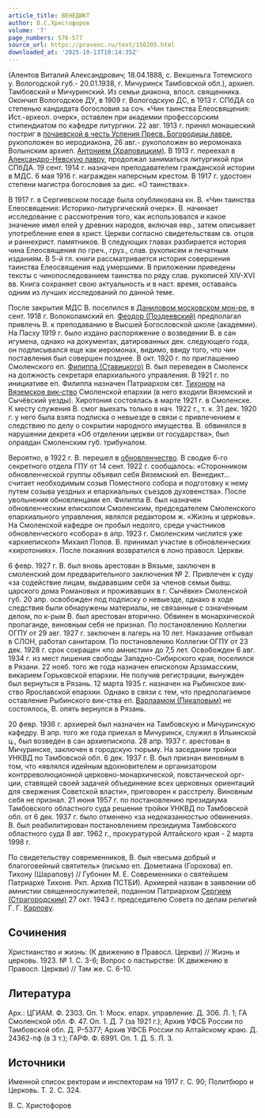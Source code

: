 ```yaml
---
article_title: ВЕНЕДИКТ
author: В.С.Христофоров
volume: '7'
page_numbers: 576-577
source_url: https://pravenc.ru/text/150205.html
downloaded_at: '2025-10-13T10:14:35Z'
---
```


(Алентов Виталий Александрович; 18.04.1888, с. Векшеньга Тотемского у. Вологодской губ.- 20.01.1938, г. Мичуринск Тамбовской обл.), архиеп. Тамбовский и Мичуринский. Из семьи диакона, впосл. священника. Окончил Вологодское ДУ, в 1909 г. Вологодскую ДС, в 1913 г. СПбДА со степенью кандидата богословия за соч. «Чин таинства Елеосвящения: Ист.-археол. очерк», оставлен при академии профессорским стипендиатом по кафедре литургики. 22 авг. 1913 г. принял монашеский постриг в [почаевской в честь Успения Пресв. Богородицы лавре](<https://pravenc.ru/text/почаевской в честь Успения Пресв  Богородицы лавре.html>), рукоположен во иеродиакона, 26 авг.- рукоположен во иеромонаха Волынским архиеп. [Антонием (Храповицким)](<https://pravenc.ru/text/Антонием (Храповицким).html>). В 1913 г. переехал в [Александро-Невскую лавру](<https://pravenc.ru/text/АЛЕКСАНДРО-НЕВСКАЯ ЛАВРА В ЧЕСТЬ СВЯТОЙ ТРОИЦЫ.html>), продолжал заниматься литургикой при СПбДА. 19 сент. 1914 г. назначен преподавателем гражданской истории в МДС. 6 мая 1916 г. награжден наперсным крестом. В 1917 г. удостоен степени магистра богословия за дис. «О таинствах».

В 1917 г. в Сергиевском посаде была опубликована кн. В. «Чин таинства Елеосвящения: Историко-литургический очерк». В. начинает исследование с рассмотрения того, как использовался и какое значение имел елей у древних народов, включая евр., затем описывает употребление елея в христ. Церкви согласно свидетельствам св. отцов и раннехрист. памятников. В следующих главах разбирается история чина Елеосвящения по греч., груз., слав. рукописям и печатным изданиям. В 5-й гл. книги рассматривается история совершения таинства Елеосвящения над умершими. В приложении приведены тексты с чинопоследованием таинства по ряду слав. рукописей XIV-XVI вв. Книга сохраняет свою актуальность и в наст. время, оставаясь одним из лучших исследований по данной теме.

После закрытия МДС В. поселился в [Даниловом московском мон-ре](<https://pravenc.ru/text/ДАНИЛОВ ВО ИМЯ ПРЕПОДОБНОГО ДАНИИЛА СТОЛПНИКА МОСКОВСКИЙ МУЖСКОЙ МОНАСТЫРЬ.html>), в сент. 1918 г. Волоколамский еп. [Феодор (Поздеевский)](<https://pravenc.ru/text/Феодор (Поздеевский).html>) предполагал привлечь В. к преподаванию в Высшей Богословской школе (академии). На Пасху 1919 г. было издано распоряжение о возведении В. в сан игумена, однако на документах, датированных дек. следующего года, он подписывался еще как иеромонах, видимо, ввиду того, что чин поставления был совершен позднее. В окт. 1920 г. по приглашению Смоленского еп. [Филиппа (Ставицкого)](<https://pravenc.ru/text/Филиппа (Ставицкого).html>) В. был переведен в Смоленск на должность секретаря епархиального управления. В 1921 г. по инициативе еп. Филиппа назначен Патриархом свт. [Тихоном](https://pravenc.ru/text/Тихон.html) на [Вяземское вик-ство](<https://pravenc.ru/text/ВЯЗЕМСКОЕ ВИКАРИАТСТВО.html>) Смоленской епархии (в него входили Вяземский и Сычёвский уезды). Хиротония состоялась в марте 1921 г. в Смоленске. К месту служения В. смог выехать только в нач. 1922 г., т. к. 31 дек. 1920 г. у него была взята подписка о невыезде в связи с привлечением к следствию по делу о сокрытии народного имущества. В. обвинялся в нарушении декрета «Об отделении церкви от государства», был оправдан Смоленским губ. трибуналом.

Вероятно, в 1922 г. В. перешел в [обновленчество](https://pravenc.ru/text/обновленчество.html). В сводке 6-го секретного отдела ГПУ от 14 сент. 1922 г. сообщалось: «Сторонником обновленческой группы объявил себя Вяземский еп. Венедикт... считает необходимым созыв Поместного собора и подготовку к нему путем созыва уездных и епархиальных съездов духовенства». После увольнения обновленцами еп. Филиппа В. был назначен обновленческим епископом Смоленским, председателем Смоленского епархиального управления, являлся редактором ж. «Жизнь и церковь». На Смоленской кафедре он пробыл недолго, среди участников обновленческого «собора» в апр. 1923 г. Смоленским числится уже «архиепископ» Михаил Попов. В. принимал участие в обновленческих «хиротониях». После покаяния возвратился в лоно правосл. Церкви.

6 февр. 1927 г. В. был вновь арестован в Вязьме, заключен в смоленский дом предварительного заключения № 2. Привлечен к суду «за содействие лицам, выдававшим себя за членов семьи бывш. царского дома Романовых и проживавших в г. Сычёвке» Смоленской губ. 20 апр. освобожден под подписку о невыезде, однако в ходе следствия были обнаружены материалы, не связанные с означенным делом, по к-рым В. был арестован вторично. Обвинен в монархической пропаганде, виновным себя не признал. По постановлению Коллегии ОГПУ от 29 авг. 1927 г. заключен в лагерь на 10 лет. Наказание отбывал в СЛОН, работал санитаром. По постановлению Коллегии ОГПУ от 23 дек. 1928 г. срок сокращен «по амнистии» до 7,5 лет. Освобожден 6 авг. 1934 г. из мест лишения свободы Западно-Сибирского края, поселился в Рязани. 22 нояб. того же года назначен епископом Арзамасским, викарием Горьковской епархии. Не получив регистрации, вынужден был вернуться в Рязань. 12 марта 1935 г. назначен на Рыбинское вик-ство Ярославской епархии. Однако в связи с тем, что предполагаемое оставление Рыбинского вик-ства еп. [Варлаамом (Пикаловым)](<https://pravenc.ru/text/Варлаамом (Пикаловым).html>) не состоялось, В. опять вернулся в Рязань.

20 февр. 1936 г. архиерей был назначен на Тамбовскую и Мичуринскую кафедру. В апр. того же года приехал в Мичуринск, служил в Ильинской ц., был возведен в сан архиепископа. 28 апр. 1937 г. арестован в Мичуринске, заключен в городскую тюрьму. На заседании тройки УНКВД по Тамбовской обл. 6 дек. 1937 г. В. был признан виновным в том, что «являлся идейным вдохновителем и организатором контрреволюционной церковно-монархической, повстанческой орг-ции, ставящей своей задачей объединение всех церковных ориентаций для свержения Советской власти», приговорен к расстрелу. Виновным себя не признал. 21 июня 1957 г. по постановлению президиума Тамбовского областного суда решение тройки УНКВД по Тамбовской обл. от 6 дек. 1937 г. было отменено «за недоказанностью обвинения». В. был реабилитирован постановлением президиума Тамбовского областного суда 8 авг. 1962 г., прокуратурой Алтайского края - 2 марта 1998 г.

По свидетельству современников, В. был «весьма добрый и благоговейный святитель» (письмо еп. Дометиана (Горохова) еп. Тихону (Шарапову) // Губонин М. Е. Современники о святейшем Патриархе Тихоне. Ркп. Архив ПСТБИ). Архиерей назван в заявлении об амнистии священнослужителей, поданном Патриархом [Сергием (Страгородским)](<https://pravenc.ru/text/Сергий (Страгородский).html>) 27 окт. 1943 г. председателю Совета по делам религий Г. Г. [Карпову](https://pravenc.ru/text/Карпов.html).

## Сочинения

Христианство и жизнь: (К движению в Правосл. Церкви) // Жизнь и церковь. 1923. № 1. С. 3-6; Вопрос о пастырстве: (К движению в Правосл. Церкви) // Там же. С. 6-10.

## Литература

Арх.: ЦГИАМ. Ф. 2303. Оп. 1: Моск. епарх. управление. Д. 306. Л. 1; ГА Смоленской обл. Ф. 47. Оп. 1. Д. 7 (за 1921 г.); Архив УФСБ России по Тамбовской обл. Д. Р-5377; Архив УФСБ России по Алтайскому краю. Д. 24362-пф (в 3 т.); ГАРФ. Ф. 6991. Оп. 1. Д. 5. Л. 3.

## Источники

Именной список ректорам и инспекторам на 1917 г. С. 90; Политбюро и Церковь. Т. 2. С. 324.

В.   С.   Христофоров
